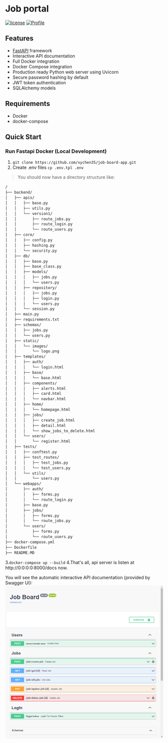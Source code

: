 # Job portal

[![license](https://img.shields.io/github/license/peaceiris/actions-gh-pages.svg)](LICENSE)
[![Profile](https://img.shields.io/badge/Dev-xychen35-blue)](https://github.com/xychen35)

## Features

- [FastAPI](https://fastapi.tiangolo.com/) framework
- Interactive API documentation
- Full Docker integration
- Docker Compose integration
- Production ready Python web server using Uvicorn
- Secure password hashing by default
- JWT token authentication
- SQLAlchemy models

## Requirements

- Docker
- docker-compose

## Quick Start

### Run Fastapi Docker (Local Development)

1. `git clone https://github.com/xychen35/job-board-app.git`
2. Create .env files `cp .env.tpl .env`

> You should now have a directory structure like:

```sh
/
├── backend/
│   ├── apis/
│   │   ├── base.py
│   │   ├── utils.py
│   │   └── version1/
│   │       ├── route_jobs.py
│   │       ├── route_login.py
│   │       └── route_users.py
│   ├── core/
│   │   ├── config.py
│   │   ├── hashing.py
│   │   └── security.py
│   ├── db/
│   │   ├── base.py
│   │   ├── base_class.py
│   │   ├── models/
│   │   │   ├── jobs.py
│   │   │   └── users.py
│   │   ├── repository/
│   │   │   ├── jobs.py
│   │   │   ├── login.py
│   │   │   └── users.py
│   │   └── session.py
│   ├── main.py
│   ├── requirements.txt
│   ├── schemas/
│   │   ├── jobs.py
│   │   └── users.py
│   ├── static/
│   │   └── images/
│   │       └── logo.png
│   ├── templates/
│   │   ├── auth/
│   │   │   └── login.html
│   │   ├── base/
│   │   │   └── base.html
│   │   ├── components/
│   │   │   ├── alerts.html
│   │   │   ├── card.html
│   │   │   └── navbar.html
│   │   ├── home/
│   │   │   └── homepage.html
│   │   ├── jobs/
│   │   │   ├── create_job.html
│   │   │   ├── detail.html
│   │   │   └── show_jobs_to_delete.html
│   │   └── users/
│   │       └── register.html
│   ├── tests/
│   │   ├── conftest.py
│   │   ├── test_routes/
│   │   │   ├── test_jobs.py
│   │   │   └── test_users.py
│   │   └── utils/
│   │       └── users.py
│   └── webapps/
│       ├── auth/
│       │   ├── forms.py
│       │   └── route_login.py
│       ├── base.py
│       ├── jobs/
│       │   ├── forms.py
│       │   └── route_jobs.py
│       └── users/
│           ├── forms.py
│           └── route_users.py
├── docker-compose.yml
├── Dockerfile
├── README.MD
```

3.`docker-compose up --build`
4.That's all, api server is listen at http://0:0:0:0:8000/docs now.

You will see the automatic interactive API documentation (provided by Swagger UI):
![Swagger UI](screenshots/ui.png)
